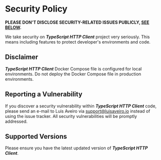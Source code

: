 # Security Policy

**PLEASE DON'T DISCLOSE SECURITY-RELATED ISSUES PUBLICLY, [SEE BELOW](#reporting).**

We take security on **_TypeScript HTTP Client_** project very seriously.
This means including features to protect developer's environments and code.

## Disclaimer

**_TypeScript HTTP Client_** Docker Compose file is configured for
local environments. Do not deploy the Docker Compose file in production environments.

## <a name="reporting"></a> Reporting a Vulnerability

If you discover a security vulnerability within **_TypeScript HTTP Client_**
code, please send an e-mail to Luis Aveiro via [support@luisaveiro.io](support@luisaveiro.io)
instead of using the issue tracker. All security vulnerabilities will be promptly addressed.

## Supported Versions

Please ensure you have the latest updated version of **_TypeScript HTTP Client_**.
